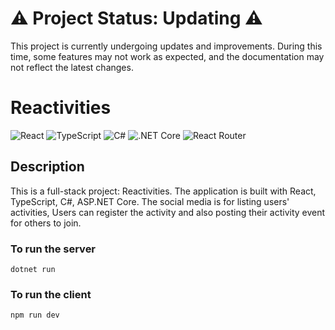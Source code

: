 # ⚠️ Project Status: Updating ⚠️

This project is currently undergoing updates and improvements. During this time, some features may not work as expected, and the documentation may not reflect the latest changes.

# Reactivities

![React](https://img.shields.io/badge/React-v.18-blue)
![TypeScript](https://img.shields.io/badge/TypeScript-v.5.6-green)
![C#](https://img.shields.io/badge/C%23-purple)
![.NET Core](https://img.shields.io/badge/.NETCore-v8-hotpink)
![React Router](https://img.shields.io/badge/React_Router-v.6-orange)

## Description

This is a full-stack project: Reactivities. The application is built with React, TypeScript, C#, ASP.NET Core. The social media is for
listing users' activities, Users can register the activity and also posting their activity event for
others to join.

### To run the server

`dotnet run`

### To run the client

`npm run dev`

